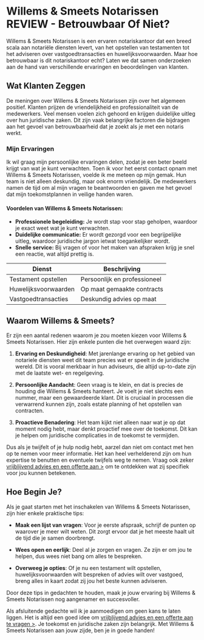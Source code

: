 # Willems & Smeets Notarissen REVIEW - Betrouwbaar Of Niet?

Willems & Smeets Notarissen is een ervaren notariskantoor dat een breed scala aan notariële diensten levert, van het opstellen van testamenten tot het adviseren over vastgoedtransacties en huwelijksvoorwaarden. Maar hoe betrouwbaar is dit notariskantoor echt? Laten we dat samen onderzoeken aan de hand van verschillende ervaringen en beoordelingen van klanten.

## Wat Klanten Zeggen

De meningen over Willems & Smeets Notarissen zijn over het algemeen positief. Klanten prijzen de vriendelijkheid en professionaliteit van de medewerkers. Veel mensen voelen zich gehoord en krijgen duidelijke uitleg over hun juridische zaken. Dit zijn vaak belangrijke factoren die bijdragen aan het gevoel van betrouwbaarheid dat je zoekt als je met een notaris werkt.

### Mijn Ervaringen

Ik wil graag mijn persoonlijke ervaringen delen, zodat je een beter beeld krijgt van wat je kunt verwachten. Toen ik voor het eerst contact opnam met Willems & Smeets Notarissen, voelde ik me meteen op mijn gemak. Hun team is niet alleen deskundig, maar ook enorm vriendelijk. De medewerkers namen de tijd om al mijn vragen te beantwoorden en gaven me het gevoel dat mijn toekomstplannen in veilige handen waren.

#### Voordelen van Willems & Smeets Notarissen:
- **Professionele begeleiding:** Je wordt stap voor stap geholpen, waardoor je exact weet wat je kunt verwachten.
- **Duidelijke communicatie:** Er wordt gezorgd voor een begrijpelijke uitleg, waardoor juridische jargon ietwat toegankelijker wordt.
- **Snelle service:** Bij vragen of voor het maken van afspraken krijg je snel een reactie, wat altijd prettig is.

| Dienst                | Beschrijving                  |
|----------------------|------------------------------|
| Testament opstellen   | Persoonlijk en professioneel   |
| Huwelijksvoorwaarden  | Op maat gemaakte contracts     |
| Vastgoedtransacties   | Deskundig advies op maat      |

## Waarom Willems & Smeets?

Er zijn een aantal redenen waarom je zou moeten kiezen voor Willems & Smeets Notarissen. Hier zijn enkele punten die het overwegen waard zijn:

1. **Ervaring en Deskundigheid**: Met jarenlange ervaring op het gebied van notariele diensten weet dit team precies wat er speelt in de juridische wereld. Dit is vooral merkbaar in hun adviseurs, die altijd up-to-date zijn met de laatste wet- en regelgeving.

2. **Persoonlijke Aandacht**: Geen vraag is te klein, en dat is precies de houding die Willems & Smeets hanteert. Je voelt je niet slechts een nummer, maar een gewaardeerde klant. Dit is cruciaal in processen die verwarrend kunnen zijn, zoals estate planning of het opstellen van contracten.

3. **Proactieve Benadering**: Het team kijkt niet alleen naar wat je op dat moment nodig hebt, maar denkt proactief mee over de toekomst. Dit kan je helpen om juridische complicaties in de toekomst te vermijden.

Dus als je twijfelt of je hulp nodig hebt, aarzel dan niet om contact met hen op te nemen voor meer informatie. Het kan heel verhelderend zijn om hun expertise te benutten en eventuele twijfels weg te nemen. Vraag ook zeker [vrijblijvend advies en een offerte aan >](https://notarissen-online.nl/zun) om te ontdekken wat zij specifiek voor jou kunnen betekenen.

## Hoe Begin Je?

Als je gaat starten met het inschakelen van Willems & Smeets Notarissen, zijn hier enkele praktische tips:

- **Maak een lijst van vragen**: Voor je eerste afspraak, schrijf de punten op waarover je meer wilt weten. Dit zorgt ervoor dat je het meeste haalt uit de tijd die je samen doorbrengt.

- **Wees open en eerlijk**: Deel al je zorgen en vragen. Ze zijn er om jou te helpen, dus wees niet bang om alles te bespreken.

- **Overweeg je opties**: Of je nu een testament wilt opstellen, huwelijksvoorwaarden wilt bespreken of advies wilt over vastgoed, breng alles in kaart zodat zij jou het beste kunnen adviseren.

Door deze tips in gedachten te houden, maak je jouw ervaring bij Willems & Smeets Notarissen nog aangenamer en succesvoller.

Als afsluitende gedachte wil ik je aanmoedigen om geen kans te laten liggen. Het is altijd een goed idee om [vrijblijvend advies en een offerte aan te vragen >](https://notarissen-online.nl/zun). Je toekomst en juridische zaken zijn belangrijk. Met Willems & Smeets Notarissen aan jouw zijde, ben je in goede handen!